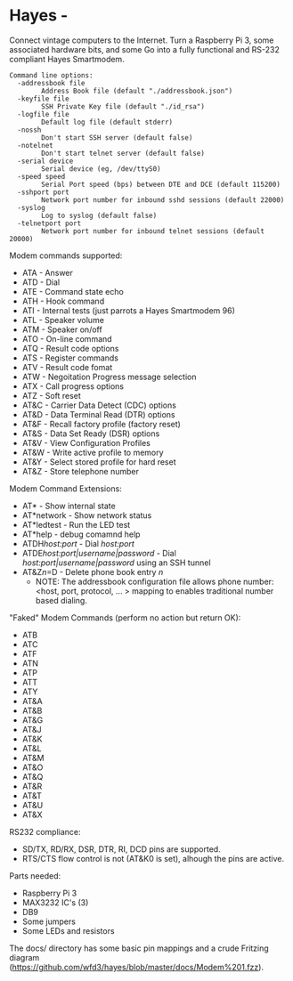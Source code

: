# Hayes - 
Connect vintage computers to the Internet.  Turn a Raspberry Pi 3, some associated hardware bits, and some Go into a fully functional and RS-232 compliant Hayes Smartmodem.

```
Command line options:
  -addressbook file
    	Address Book file (default "./addressbook.json")
  -keyfile file
    	SSH Private Key file (default "./id_rsa")
  -logfile file
    	Default log file (default stderr)
  -nossh
    	Don't start SSH server (default false)
  -notelnet
    	Don't start telnet server (default false)
  -serial device
    	Serial device (eg, /dev/ttyS0)
  -speed speed
    	Serial Port speed (bps) between DTE and DCE (default 115200)
  -sshport port
    	Network port number for inbound sshd sessions (default 22000)
  -syslog
    	Log to syslog (default false)
  -telnetport port
    	Network port number for inbound telnet sessions (default 20000)
```

Modem commands supported:
* ATA - Answer
* ATD - Dial
*	ATE - Command state echo
*	ATH - Hook command 
*	ATI - Internal tests (just parrots a Hayes Smartmodem 96)
*	ATL - Speaker volume
*	ATM - Speaker on/off
*	ATO - On-line command
*	ATQ - Result code options
*	ATS - Register commands 
*	ATV - Result code fomat
*	ATW - Negoitation Progress message selection
*	ATX - Call progress options
*	ATZ - Soft reset
*	AT&C - Carrier Data Detect (CDC) options
*	AT&D - Data Terminal Read (DTR) options
*	AT&F - Recall factory profile (factory reset)
*	AT&S - Data Set Ready (DSR) options
*	AT&V - View Configuration Profiles
*	AT&W - Write active profile to memory
*	AT&Y - Select stored profile for hard reset
*	AT&Z - Store telephone number

Modem Command Extensions:
*	AT* - Show internal state
* AT*network - Show network status
* AT*ledtest - Run the LED test
* AT*help - debug comamnd help
* ATDH*host:port* - Dial *host:port*
* ATDE*host:port|username|password* - Dial *host:port|username|password* using an SSH tunnel
* AT&Z*n*=D - Delete phone book entry *n*
   * NOTE: The addressbook configuration file allows phone number:<host, port, protocol, ... > mapping to enables traditional number based dialing.

 
"Faked" Modem Commands (perform no action but return OK):
* ATB
* ATC
* ATF
* ATN
* ATP
* ATT
* ATY
* AT&A
* AT&B
* AT&G
* AT&J
* AT&K
* AT&L
* AT&M
* AT&O
* AT&Q
* AT&R
* AT&T
* AT&U
* AT&X

RS232 compliance:
* SD/TX, RD/RX, DSR, DTR, RI, DCD pins are supported.
* RTS/CTS flow control is not (AT&K0 is set), alhough the pins are active.

Parts needed:

* Raspberry Pi 3
* MAX3232 IC's (3)
* DB9
* Some jumpers
* Some LEDs and resistors

The docs/ directory has some basic pin mappings and a crude Fritzing diagram (https://github.com/wfd3/hayes/blob/master/docs/Modem%201.fzz).  
  
